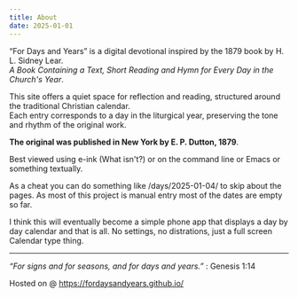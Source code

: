 ```yaml
---
title: About
date: 2025-01-01
---
```


“For Days and Years” is a digital devotional inspired by the 1879 book by H. L. Sidney Lear.\
_A Book Containing a Text, Short Reading and Hymn for Every Day in the Church's Year_.

This site offers a quiet space for reflection and reading, structured around the traditional Christian calendar.\
Each entry corresponds to a day in the liturgical year, preserving the tone and rhythm of the original work.

**The original was published in New York by E. P. Dutton, 1879**.


Best viewed using e-ink (What isn't?) or on the command line or Emacs or something textually. 

As a cheat you can do something like /days/2025-01-04/ to skip about the pages. As most of this project is manual entry most of the dates are empty so far.

I think this will eventually become a simple phone app that displays a day by day calendar and that is all. No settings, no distrations, just a full screen Calendar type thing.

---
_“For signs and for seasons, and for days and years.”_ : Genesis 1:14

Hosted on @ https://fordaysandyears.github.io/
